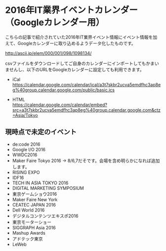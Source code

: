 # 2016年IT業界イベントカレンダー（Googleカレンダー用）

こちらの記事で紹介されていた2016年IT業界イベント情報にイベント情報を加えて、Googleカレンダーに取り込めるようデータ化したものです。  

http://ascii.jp/elem/000/001/098/1098134/

csvファイルをダウンロードしてご自身のカレンダーにインポートしてもかまいませんし、以下のURLをGoogleカレンダーに設定しても利用できます。

- iCal  
https://calendar.google.com/calendar/ical/a3t7skbr2ucva5emdfhc3ap8eg%40group.calendar.google.com/public/basic.ics

- HTML  
https://calendar.google.com/calendar/embed?src=a3t7skbr2ucva5emdfhc3ap8eg%40group.calendar.google.com&ctz=Asia/Tokyo

## 現時点で未定のイベント
- de:code 2016
- Google I/O 2016
- WWDC2016
- Maker Faire Tokyo 2016 -> 8/6,7だそです。会場を含め明らかになれば追加します。
- RISING EXPO
- IDF16
- TECH IN ASIA TOKYO 2016
- DIGITAL MARKETING SYMPOSIUM
- 東京ゲームショウ2016
- Maker Faire New York
- CEATEC JAPAN 2016
- Dell World 2016
- デジタルコンテンツエキスポ2016
- 東京モーターショー
- SIGGRAPH Asia 2016
- Mashup Awards
- アドテック東京
- LeWeb